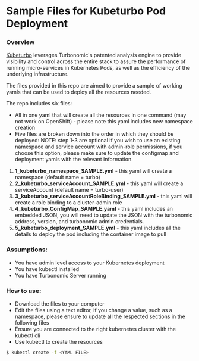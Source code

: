 # Sample Files for Kubeturbo Pod Deployment

### Overview
 [Kubeturbo](https://github.com/turbonomic/kubeturbo) leverages Turbonomic's patented analysis engine to provide visibility and control across the entire stack to assure the performance of running micro-services in Kubernetes Pods, as well as the efficiency of the underlying infrastructure.
 
 The files provided in this repo are aimed to provide a sample of working yamls that can be used to deploy all the resources needed.
 
 The repo includes six files:
  - All in one yaml that will create all the resources in one command (may not work on OpenShift) - please note this yaml includes new namespace creation
  - Five files are broken down into the order in which they should be deployed:
 NOTE: step 1-3 are optional if you wish to use an existing namespace and service account with admin-role permissions, if you choose this option, please make sure to update the configmap and deployment yamls with the relevant information.

1. **1_kubeturbo_namespace_SAMPLE.yml** - this yaml will create a namespace (default name = turbo)
2. **2_kubeturbo_serviceAccount_SAMPLE.yml** - this yaml will create a serviceAccount (default name = turbo-user)
3. **3_kubeturbo_serviceAccountRoleBinding_SAMPLE.yml** - this yaml will create a role binding to a cluster-admin role
4. **4_kubeturbo_ConfigMap_SAMPLE.yaml** - this yaml includes an embedded JSON, you will need to update the JSON with the turbonomic address, version, and turbonomic admin credentials.
5. **5_kubeturbo_deployment_SAMPLE.yml** - this yaml includes all the details to deploy the pod including the container image to pull

 
 ### Assumptions:
 * You have admin level access to your Kubernetes deployment
 * You have kubectl installed
 * You have Turbonomic Server running

### How to use:

- Download the files to your computer
- Edit the files using a text editor, if you change a value, such as a namespace, please ensure to update all the respected sections in the following files
- Ensure you are connected to the right kubernetes cluster with the kubectl cli
- Use kubectl to create the resources

```sh
$ kubectl create -f <YAML FILE>
```
